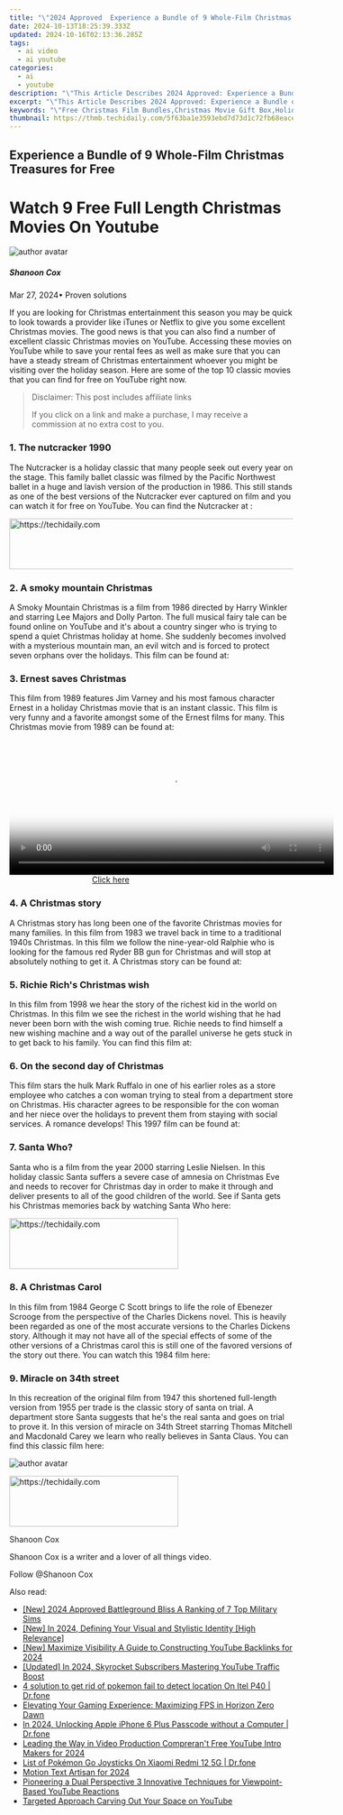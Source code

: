 ```yaml
---
title: "\"2024 Approved  Experience a Bundle of 9 Whole-Film Christmas Treasures for Free\""
date: 2024-10-13T18:25:39.333Z
updated: 2024-10-16T02:13:36.285Z
tags:
  - ai video
  - ai youtube
categories:
  - ai
  - youtube
description: "\"This Article Describes 2024 Approved: Experience a Bundle of 9 Whole-Film Christmas Treasures for Free\""
excerpt: "\"This Article Describes 2024 Approved: Experience a Bundle of 9 Whole-Film Christmas Treasures for Free\""
keywords: "\"Free Christmas Film Bundles,Christmas Movie Gift Box,Holiday Film Collection,Festive Film Set,Christmas Whole-Films,No Cost Film Bundle,Wholesale Christmas Movies\""
thumbnail: https://thmb.techidaily.com/5f63ba1e3593ebd7d73d1c72fb68eace0cd63a5c8a537d585a504e6de4ee75de.jpg
---
```


## Experience a Bundle of 9 Whole-Film Christmas Treasures for Free

# Watch 9 Free Full Length Christmas Movies On Youtube

![author avatar](https://images.wondershare.com/filmora/article-images/shannon-cox.jpg)

##### Shanoon Cox

 Mar 27, 2024• Proven solutions

If you are looking for Christmas entertainment this season you may be quick to look towards a provider like iTunes or Netflix to give you some excellent Christmas movies. The good news is that you can also find a number of excellent classic Christmas movies on YouTube. Accessing these movies on YouTube while to save your rental fees as well as make sure that you can have a steady stream of Christmas entertainment whoever you might be visiting over the holiday season. Here are some of the top 10 classic movies that you can find for free on YouTube right now.

>  Disclaimer: This post includes affiliate links
>
>  If you click on a link and make a purchase, I may receive a commission at no extra cost to you.
>

### 1. The nutcracker 1990

The Nutcracker is a holiday classic that many people seek out every year on the stage. This family ballet classic was filmed by the Pacific Northwest ballet in a huge and lavish version of the production in 1986\. This still stands as one of the best versions of the Nutcracker ever captured on film and you can watch it for free on YouTube. You can find the Nutcracker at :

<!-- affiliate ads begin -->
<a href="https://ephamedtechinc.pxf.io/c/5597632/2137208/26400" target="_top" id="2137208">
  <img src="//a.impactradius-go.com/display-ad/26400-2137208" border="0" alt="https://techidaily.com" width="728" height="90"/>
</a>
<img height="0" width="0" src="https://ephamedtechinc.pxf.io/i/5597632/2137208/26400" style="position:absolute;visibility:hidden;" border="0" />
<!-- affiliate ads end -->

### 2. A smoky mountain Christmas

A Smoky Mountain Christmas is a film from 1986 directed by Harry Winkler and starring Lee Majors and Dolly Parton. The full musical fairy tale can be found online on YouTube and it's about a country singer who is trying to spend a quiet Christmas holiday at home. She suddenly becomes involved with a mysterious mountain man, an evil witch and is forced to protect seven orphans over the holidays. This film can be found at:

### 3. Ernest saves Christmas

This film from 1989 features Jim Varney and his most famous character Ernest in a holiday Christmas movie that is an instant classic. This film is very funny and a favorite amongst some of the Ernest films for many. This Christmas movie from 1989 can be found at:

<!-- affiliate ads begin -->
<span id="1993652">
					<video width="576" height="240" style="cursor:pointer"
           poster="//a.impactradius-go.com/display-clicktoplayimage/1993652.png"
           onclick="if(!this.playClicked){this.play();this.setAttribute('controls',true);this.playClicked=true;}">
	   <source src="//a.impactradius-go.com/display-ad/22993-1993652">
	   <img src="//a.impactradius-go.com/display-clicktoplayimage/1993652.png" style="border: none; height: 100%; width: 100%; object-fit: contain">
	</video>
	<div style="width:360px;text-align:center"><a href="javascript:window.open(decodeURIComponent('https%3A%2F%2Fhomestyler.sjv.io%2Fc%2F5597632%2F1993652%2F22993'), '_blank');void(0);">Click here</a></div>
</span>
<img height="0" width="0" src="https://imp.pxf.io/i/5597632/1993652/22993" style="position:absolute;visibility:hidden;" border="0" />
<!-- affiliate ads end -->

### 4. A Christmas story

A Christmas story has long been one of the favorite Christmas movies for many families. In this film from 1983 we travel back in time to a traditional 1940s Christmas. In this film we follow the nine-year-old Ralphie who is looking for the famous red Ryder BB gun for Christmas and will stop at absolutely nothing to get it. A Christmas story can be found at:

### 5. Richie Rich's Christmas wish

In this film from 1998 we hear the story of the richest kid in the world on Christmas. In this film we see the richest in the world wishing that he had never been born with the wish coming true. Richie needs to find himself a new wishing machine and a way out of the parallel universe he gets stuck in to get back to his family. You can find this film at:

### 6. On the second day of Christmas

This film stars the hulk Mark Ruffalo in one of his earlier roles as a store employee who catches a con woman trying to steal from a department store on Christmas. His character agrees to be responsible for the con woman and her niece over the holidays to prevent them from staying with social services. A romance develops! This 1997 film can be found at:

### 7. Santa Who?

Santa who is a film from the year 2000 starring Leslie Nielsen. In this holiday classic Santa suffers a severe case of amnesia on Christmas Eve and needs to recover for Christmas day in order to make it through and deliver presents to all of the good children of the world. See if Santa gets his Christmas memories back by watching Santa Who here:

<!-- affiliate ads begin -->
<a href="https://aligracehair.sjv.io/c/5597632/2016143/19272" target="_top" id="2016143">
  <img src="//a.impactradius-go.com/display-ad/19272-2016143" border="0" alt="https://techidaily.com" width="300" height="90"/>
</a>
<img height="0" width="0" src="https://aligracehair.sjv.io/i/5597632/2016143/19272" style="position:absolute;visibility:hidden;" border="0" />
<!-- affiliate ads end -->

### 8. A Christmas Carol

In this film from 1984 George C Scott brings to life the role of Ebenezer Scrooge from the perspective of the Charles Dickens novel. This is heavily been regarded as one of the most accurate versions to the Charles Dickens story. Although it may not have all of the special effects of some of the other versions of a Christmas carol this is still one of the favored versions of the story out there. You can watch this 1984 film here:

### 9. Miracle on 34th street

In this recreation of the original film from 1947 this shortened full-length version from 1955 per trade is the classic story of santa on trial. A department store Santa suggests that he's the real santa and goes on trial to prove it. In this version of miracle on 34th Street starring Thomas Mitchell and Macdonald Carey we learn who really believes in Santa Claus. You can find this classic film here:

![author avatar](https://images.wondershare.com/filmora/article-images/shannon-cox.jpg)

<!-- affiliate ads begin -->
<a href="https://aidotcom.pxf.io/c/5597632/2129041/19576" target="_top" id="2129041">
  <img src="//a.impactradius-go.com/display-ad/19576-2129041" border="0" alt="https://techidaily.com" width="300" height="90"/>
</a>
<img height="0" width="0" src="https://aidotcom.pxf.io/i/5597632/2129041/19576" style="position:absolute;visibility:hidden;" border="0" />
<!-- affiliate ads end -->

Shanoon Cox

Shanoon Cox is a writer and a lover of all things video.

Follow @Shanoon Cox

<ins class="adsbygoogle"
     style="display:block"
     data-ad-format="autorelaxed"
     data-ad-client="ca-pub-7571918770474297"
     data-ad-slot="1223367746"></ins>

<ins class="adsbygoogle"
     style="display:block"
     data-ad-client="ca-pub-7571918770474297"
     data-ad-slot="8358498916"
     data-ad-format="auto"
     data-full-width-responsive="true"></ins>

<span class="atpl-alsoreadstyle">Also read:</span>
<div><ul>
<li><a href="https://screen-video-capture.techidaily.com/new-2024-approved-battleground-bliss-a-ranking-of-7-top-military-sims/"><u>[New] 2024 Approved Battleground Bliss A Ranking of 7 Top Military Sims</u></a></li>
<li><a href="https://facebook-video-share.techidaily.com/new-in-2024-defining-your-visual-and-stylistic-identity-high-relevance/"><u>[New] In 2024, Defining Your Visual and Stylistic Identity [High Relevance]</u></a></li>
<li><a href="https://youtube-blog.techidaily.com/aximize-visibility-a-guide-to-constructing-youtube-backlinks-for-2024/"><u>[New] Maximize Visibility A Guide to Constructing YouTube Backlinks for 2024</u></a></li>
<li><a href="https://youtube-docs.techidaily.com/ed-in-2024-skyrocket-subscribers-mastering-youtube-traffic-boost/"><u>[Updated] In 2024, Skyrocket Subscribers Mastering YouTube Traffic Boost</u></a></li>
<li><a href="https://android-pokemon-go.techidaily.com/4-solution-to-get-rid-of-pokemon-fail-to-detect-location-on-itel-p40-drfone-by-drfone-virtual-android/"><u>4 solution to get rid of pokemon fail to detect location On Itel P40 | Dr.fone</u></a></li>
<li><a href="https://program-issues.techidaily.com/elevating-your-gaming-experience-maximizing-fps-in-horizon-zero-dawn/"><u>Elevating Your Gaming Experience: Maximizing FPS in Horizon Zero Dawn</u></a></li>
<li><a href="https://iphone-unlock.techidaily.com/in-2024-unlocking-apple-iphone-6-plus-passcode-without-a-computer-drfone-by-drfone-ios/"><u>In 2024, Unlocking Apple iPhone 6 Plus Passcode without a Computer | Dr.fone</u></a></li>
<li><a href="https://youtube-zero.techidaily.com/ng-the-way-in-video-production-comprerant-free-youtube-intro-makers-for-2024/"><u>Leading the Way in Video Production Compreran't Free YouTube Intro Makers for 2024</u></a></li>
<li><a href="https://android-pokemon-go.techidaily.com/list-of-pokemon-go-joysticks-on-xiaomi-redmi-12-5g-drfone-by-drfone-virtual-android/"><u>List of Pokémon Go Joysticks On Xiaomi Redmi 12 5G | Dr.fone</u></a></li>
<li><a href="https://youtube-docs.techidaily.com/n-text-artisan-for-2024/"><u>Motion Text Artisan for 2024</u></a></li>
<li><a href="https://youtube-docs.techidaily.com/ering-a-dual-perspective-3-innovative-techniques-for-viewpoint-based-youtube-reactions/"><u>Pioneering a Dual Perspective 3 Innovative Techniques for Viewpoint-Based YouTube Reactions</u></a></li>
<li><a href="https://youtube-docs.techidaily.com/ted-approach-carving-out-your-space-on-youtube/"><u>Targeted Approach Carving Out Your Space on YouTube</u></a></li>
</ul></div>

